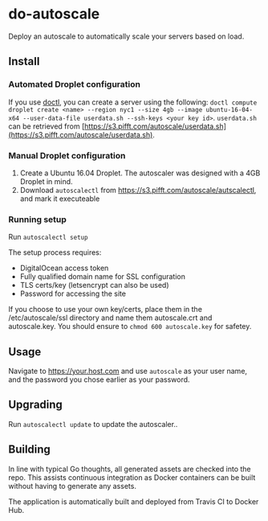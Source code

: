 # do-autoscale

Deploy an autoscale to automatically scale your servers based on load.

## Install

### Automated Droplet configuration

If you use [doctl](https://github.com/digitalocean/doctl), you can create a server using the following: `doctl compute droplet create <name> --region nyc1 --size 4gb --image ubuntu-16-04-x64 --user-data-file userdata.sh --ssh-keys <your key id>`.  `userdata.sh` can be retrieved from [https://s3.pifft.com/autoscale/userdata.sh](https://s3.pifft.com/autoscale/userdata.sh).

### Manual Droplet configuration

1. Create a Ubuntu 16.04 Droplet. The autoscaler was designed with a 4GB Droplet in mind.
1. Download `autoscalectl` from https://s3.pifft.com/autoscale/autscalectl, and mark it executeable

### Running setup

Run `autoscalectl setup`

The setup process requires:

* DigitalOcean access token
* Fully qualified domain name for SSL configuration
* TLS certs/key (letsencrypt can also be used)
* Password for accessing the site

If you choose to use your own key/certs, place them in the /etc/autoscale/ssl directory and name them autoscale.crt and autoscale.key. You should ensure to `chmod 600 autoscale.key` for safetey.

## Usage

Navigate to https://your.host.com and use `autoscale` as your user name, and the password you chose earlier as your password.

## Upgrading

Run `autoscalectl update` to update the autoscaler..

## Building

In line with typical Go thoughts, all generated assets are checked into the repo. This assists continuous integration as
Docker containers can be built without having to generate any assets.

The application is automatically built and deployed from Travis CI to Docker Hub.